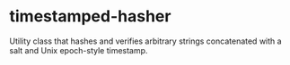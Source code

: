 timestamped-hasher
==================

Utility class that hashes and verifies arbitrary strings concatenated with a salt and Unix epoch-style timestamp.
